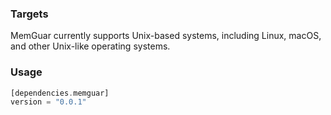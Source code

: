 ### Targets
MemGuar currently supports Unix-based systems,
including Linux, macOS, and other Unix-like operating systems.

### Usage
```rs
[dependencies.memguar]
version = "0.0.1"
```
